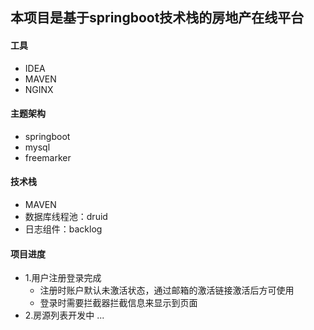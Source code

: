 ## 本项目是基于springboot技术栈的房地产在线平台

#### 工具
* IDEA
* MAVEN
* NGINX

#### 主题架构
* springboot
* mysql
* freemarker

#### 技术栈 
* MAVEN
* 数据库线程池：druid 
* 日志组件：backlog


#### 项目进度
* 1.用户注册登录完成
    *  注册时账户默认未激活状态，通过邮箱的激活链接激活后方可使用
    *  登录时需要拦截器拦截信息来显示到页面
* 2.房源列表开发中
    ...